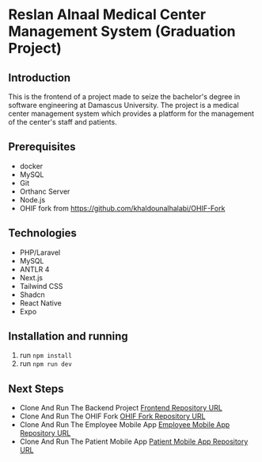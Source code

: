 # Reslan Alnaal Medical Center Management System (Graduation Project)

## Introduction
This is the frontend of a project made to seize the bachelor's degree in software engineering at Damascus University.
The project is a medical center management system which provides a platform for the management of the center's staff and patients.

## Prerequisites
- docker
- MySQL
- Git
- Orthanc Server
- Node.js
- OHIF fork from https://github.com/khaldounalhalabi/OHIF-Fork

## Technologies
- PHP/Laravel
- MySQL
- ANTLR 4
- Next.js
- Tailwind CSS
- Shadcn
- React Native
- Expo

## Installation and running
1. run `npm install`
2. run `npm run dev`

## Next Steps
- Clone And Run The Backend Project [Frontend Repository URL](https://github.com/khaldounalhalabi/rn-center-backend)
- Clone And Run The OHIF Fork [OHIF Fork Repository URL](https://github.com/khaldounalhalabi/OHIF-Fork)
- Clone And Run The Employee Mobile App [Employee Mobile App Repository URL](https://github.com/khaldounalhalabi/rn-center-employee-mobile-app)
- Clone And Run The Patient Mobile App [Patient Mobile App Repository URL](https://github.com/khaldounalhalabi/rn-center-patient-mobile-app)
